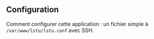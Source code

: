 ## Configuration

Comment configurer cette application : un fichier simple à `/var/www/lstu/lstu.conf` avec SSH.
